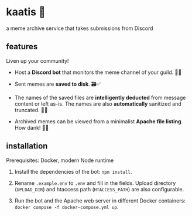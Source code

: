 # kaatis 🥳

a meme archive service that takes submissions from Discord

## features

Liven up your community!

- Host a **Discord bot** that monitors the meme channel of your guild. 🤖💥

- Sent memes are **saved to disk**. 🗃️✅

- The names of the saved files are **intelligently deducted** from message content or left as-is. The names are also **automatically** sanitized and truncated. 🥶🤤

- Archived memes can be viewed from a minimalist **Apache file listing**. How dank! 🚀🙌

## installation

Prerequisites: Docker, modern Node runtime

1. Install the dependencies of the bot: `npm install`.

2. Rename `.example.env` to `.env` and fill in the fields. Upload directory (`UPLOAD_DIR`) and htaccess path (`HTACCESS_PATH`) are also configurable.

3. Run the bot and the Apache web server in different Docker containers: `docker compose -f docker-compose.yml up`.

